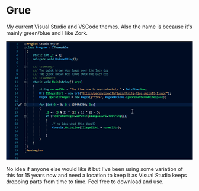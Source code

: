 # Grue
My current Visual Studio and VSCode themes. Also the name is because it's mainly green/blue and I like Zork.

![Code Example](https://raw.githubusercontent.com/JaCraig/Grue/master/examples/ExampleCode.png)


No idea if anyone else would like it but I've been using some variation of this for 15 years now and need a location to keep it as Visual Studio keeps dropping parts from time to time. Feel free to download and use.